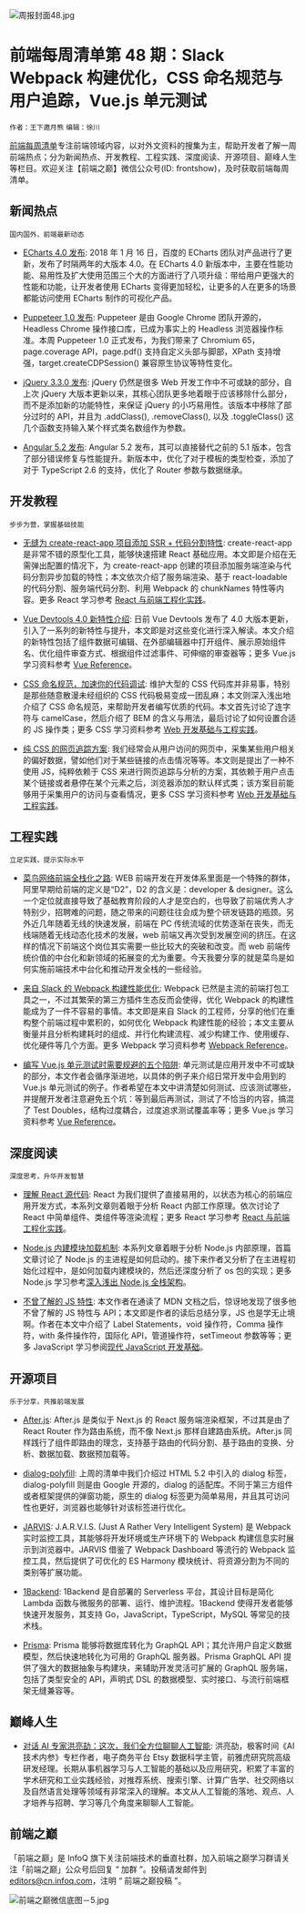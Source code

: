![周报封面48.jpg](http://upload-images.jianshu.io/upload_images/1647496-791110b4c5c94053.jpg?imageMogr2/auto-orient/strip%7CimageView2/2/w/1240)

# 前端每周清单第 48 期：Slack Webpack 构建优化，CSS 命名规范与用户追踪，Vue.js 单元测试

`作者：王下邀月熊` `编辑：徐川`

[前端每周清单](http://www.infoq.com/cn/FE-Weekly)专注前端领域内容，以对外文资料的搜集为主，帮助开发者了解一周前端热点；分为新闻热点、开发教程、工程实践、深度阅读、开源项目、巅峰人生等栏目。欢迎关注【前端之巅】微信公众号(ID: frontshow)，及时获取前端每周清单。

## 新闻热点

`国内国外，前端最新动态`

* [ECharts 4.0 发布](https://parg.co/Uk5): 2018 年 1 月 16 日，百度的 ECharts 团队对产品进行了更新，发布了时隔两年的大版本 4.0。在 ECharts 4.0 新版本中，主要在性能功能、易用性及扩大使用范围三个大的方面进行了八项升级：带给用户更强大的性能和功能，让开发者使用 ECharts 变得更加轻松，让更多的人在更多的场景都能访问使用 ECharts 制作的可视化产品。

* [Puppeteer 1.0 发布](https://parg.co/U8n): Puppeteer 是由 Google Chrome 团队开源的，Headless Chrome 操作接口库，已成为事实上的 Headless 浏览器操作标准。本周 Puppeteer 1.0 正式发布，为我们带来了 Chromium 65，page.coverage API，page.pdf() 支持自定义头部与脚部，XPath 支持增强，target.createCDPSession() 兼容原生协议等特性变化。

* [jQuery 3.3.0 发布](https://parg.co/UkP): jQuery 仍然是很多 Web 开发工作中不可或缺的部分，自上次 jQuery 大版本更新以来，其核心团队更多地着眼于应该移除什么部分，而不是添加新的功能特性，来保证 jQuery 的小巧易用性。该版本中移除了部分过时的 API，并且为 .addClass(), .removeClass(), 以及 .toggleClass() 这几个函数支持输入某个样式类名数组作为参数。

* [Angular 5.2 发布](https://parg.co/UkF): Angular 5.2 发布，其可以直接替代之前的 5.1 版本，包含了部分错误修复与性能提升。新版本中，优化了对于模板的类型检查，添加了对于 TypeScript 2.6 的支持，优化了 Router 参数与数据继承。

## 开发教程

`步步为营，掌握基础技能`

* [无缝为 create-react-app 项目添加 SSR + 代码分割特性](https://parg.co/Ukg): create-react-app 是非常不错的原型化工具，能够快速搭建 React 基础应用。本文即是介绍在无需弹出配置的情况下，为 create-react-app 创建的项目添加服务端渲染与代码分割异步加载的特性；本文依次介绍了服务端渲染、基于 react-loadable 的代码分割、服务端代码分割、利用 Webpack 的 chunkNames 特性等内容。更多 React 学习参考 [React 与前端工程化实践](https://parg.co/U0I)。

- [Vue Devtools 4.0 新特性介绍](https://parg.co/U8O): 日前 Vue Devtools 发布了 4.0 大版本更新，引入了一系列的新特性与提升，本文即是对这些变化进行深入解读。本文介绍的新特性包括了组件数据可编辑、在外部编辑器中打开组件、展示原始组件名、优化组件审查方式、根据组件过滤事件、可伸缩的审查器等；更多 Vue.js 学习资料参考 [Vue Reference](https://parg.co/UHc)。

- [CSS 命名规范，加速你的代码调试](https://parg.co/UkE): 维护大型的 CSS 代码库并非易事，特别是那些随意散漫未经组织的 CSS 代码极易变成一团乱麻；本文则深入浅出地介绍了 CSS 命名规范，来帮助开发者编写优质的代码。本文首先讨论了连字符与 camelCase，然后介绍了 BEM 的含义与用法，最后讨论了如何设置合适的 JS 操作类；更多 CSS 学习资料参考 [Web 开发基础与工程实践](https://parg.co/bMe)。

* [纯 CSS 的网页追踪方案](https://github.com/jbtronics/CrookedStyleSheets): 我们经常会从用户访问的网页中，采集某些用户相关的偏好数据，譬如他们对于某些链接的点击情况等等。本文则是提出了一种不使用 JS，纯粹依赖于 CSS 来进行网页追踪与分析的方案，其依赖于用户点击某个链接或者悬停在某个元素之后，浏览器添加的默认样式类；该方案目前能够用于采集用户的访问与查看情况，更多 CSS 学习资料参考 [Web 开发基础与工程实践](https://parg.co/bMe)。

## 工程实践

`立足实践，提示实际水平`

* [菜鸟网络前端全栈化之路](https://parg.co/Uk9): WEB 前端开发在开发体系里面是一个特殊的群体，阿里早期给前端的定义是“D2”，D2 的含义是：developer & designer。这么一个定位就直接导致了基础教育阶段的人才是空白的，也导致了前端优秀人才特别少，招聘难的问题，随之带来的问题往往会成为整个研发链路的瓶颈。另外近几年随着无线的快速发展，前端在 PC 传统流域的优势逐渐在丧失，而无线端随着无线动态化技术的发展，web 前端又再次受到发展空间的挤压。在这样的情况下前端这个岗位其实需要一些比较大的突破和改变。而 web 前端传统价值的中台化和新领域的拓展变的尤为重要。今天我要分享的就是菜鸟是如何实施前端技术中台化和推动开发全栈的一些经验。

* [来自 Slack 的 Webpack 构建性能优化](https://parg.co/UkI): Webpack 已然是主流的前端打包工具之一，不过其繁荣的第三方插件生态反而会使得，优化 Webpack 的构建性能成为了一件不容易的事情。本文即是来自 Slack 的工程师，分享的他们在重构整个前端过程中累积的，如何优化 Webpack 构建性能的经验；本文主要从衡量并且分析构建耗时的组成、并行化构建流程、减少构建工作、使用缓存、优化硬件等几个方面。更多 Webpack 学习资料参考 [Webpack Reference](https://parg.co/UkT)。

- [编写 Vue.js 单元测试时需要规避的五个陷阱](https://parg.co/UkZ): 单元测试是应用开发中不可或缺的部分，本文作者会循序渐进地，以具体的例子来介绍日常开发中会用到的 Vue.js 单元测试的例子。作者希望在本文中讲清楚如何测试、应该测试哪些，并提醒开发者注意避免五个坑：等到最后再测试，测试了不恰当的内容，搞混了 Test Doubles，结构过度耦合，过度追求测试覆盖率等；更多 Vue.js 学习资料参考 [Vue Reference](https://parg.co/UHc)。

## 深度阅读

`深度思考，升华开发智慧`

* [理解 React 源代码](https://parg.co/UVD): React 为我们提供了直接易用的，以状态为核心的前端应用开发方式，本系列文章则着眼于分析 React 内部工作原理。依次讨论了 React 中简单组件、类组件等渲染流程；更多 React 学习参考 [React 与前端工程化实践](https://parg.co/U0I)。

* [Node.js 内建模块加载机制](https://parg.co/Ukj): 本系列文章着眼于分析 Node.js 内部原理，首篇文章讨论了 Node.js 的主进程是如何启动的。接下来作者又分析了在主进程初始化过程中，是如何加载内建模块的，然后还深度分析了 os 包的实现；更多 Node.js 学习参考[深入浅出 Node.js 全栈架构](https://parg.co/b2s)。

* [不曾了解的 JS 特性](https://parg.co/UkL): 本文作者在通读了 MDN 文档之后，惊讶地发现了很多他不曾了解的 JS 特性与 API；本文即是作者的读后总结分享，JS 也是学无止境啊。作者在本文中介绍了 Label Statements，void 操作符，Comma 操作符，with 条件操作符，国际化 API，管道操作符，setTimeout 参数等等；更多 JavaScript 学习参阅[现代 JavaScript 开发基础](https://parg.co/bxN)。

## 开源项目

`乐于分享，共推前端发展`

* [After.js](https://github.com/jaredpalmer/after.js): After.js 是类似于 Next.js 的 React 服务端渲染框架，不过其是由了 React Router 作为路由系统，而不像 Next.js 那样自建路由系统。After.js 同样践行了组件即路由的理念，支持基于路由的代码分割、基于路由的变换、分析、数据加载、数据预加载等。

* [dialog-polyfill](https://github.com/GoogleChrome/dialog-polyfill): 上周的清单中我们介绍过 HTML 5.2 中引入的 dialog 标签，dialog-polyfill 则是由 Google 开源的，dialog 的适配库。不同于第三方组件或者框架提供的弹窗功能，原生的 dialog 标签更为简单易用，并且其可访问性也更好，浏览器也能够针对该标签进行优化。

* [JARVIS](https://github.com/zouhir/jarvis): J.A.R.V.I.S. (Just A Rather Very Intelligent System) 是 Webpack 实时监控工具，其能够将开发环境或生产环境下的 Webpack 构建信息实时展示到浏览器中。JARVIS 借鉴了 Webpack Dashboard 等流行的 Webpack 监控工具，然后提供了可优化的 ES Harmony 模块统计、将资源分割为不同的类别等扩展功能。

- [1Backend](https://github.com/1backend/1backend): 1Backend 是自部署的 Serverless 平台，其设计目标是简化 Lambda 函数与微服务的部署、运行、维护流程。1Backend 使得开发者能够快速开发服务，其支持 Go，JavaScript，TypeScript，MySQL 等常见的技术栈。

* [Prisma](https://github.com/graphcool/prisma): Prisma 能够将数据库转化为 GraphQL API；其允许用户自定义数据模型，然后快速地转化为可用的 GraphQL 服务器。Prisma GraphQL API 提供了强大的数据抽象与构建块，来辅助开发灵活可扩展的 GraphQL 服务端，包括了类型安全的 API，声明式 DSL 的数据模型、实时接口、与流行前端框架无缝兼容等。

## 巅峰人生

* [对话 AI 专家洪亮劼：这次，我们全方位聊聊人工智能](https://parg.co/Uky): 洪亮劼，极客时间《AI 技术内参》专栏作者，电子商务平台 Etsy 数据科学主管，前雅虎研究院高级研发经理。长期从事机器学习与人工智能的基础以及应用研究，积累了丰富的学术研究和工业实践经验，对推荐系统、搜索引擎、计算广告学、社交网络以及自然语言处理等领域有非常深入的理解。本文从人工智能的落地、观点、人才培养与招聘、学习等几个角度来聊聊人工智能。

## 前端之巅

「前端之巅」是 InfoQ 旗下关注前端技术的垂直社群，加入前端之巅学习群请关注「前端之巅」公众号后回复 “ 加群 ”。投稿请发邮件到 editors@cn.infoq.com，注明 “ 前端之巅投稿 ”。

![前端之巅微信底图－5.jpg](http://upload-images.jianshu.io/upload_images/1647496-01712a993d2b23de.jpg?imageMogr2/auto-orient/strip%7CimageView2/2/w/1240)
